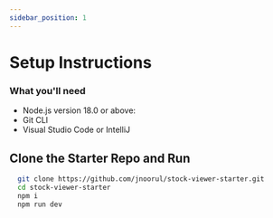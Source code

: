 ```yaml
---
sidebar_position: 1
---
```


# Setup Instructions


### What you'll need

  - Node.js version 18.0 or above:
  - Git CLI
  - Visual Studio Code or IntelliJ


## Clone the Starter Repo and Run

```bash
  git clone https://github.com/jnoorul/stock-viewer-starter.git
  cd stock-viewer-starter
  npm i
  npm run dev
```
